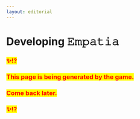 ```yaml
---
layout: editorial
---
```


# Developing 𝙴𝚖𝚙𝚊𝚝𝚒𝚊



### <mark style="color:red;">✨⁉️</mark>&#x20;

### <mark style="color:red;">This page is being generated by the game.</mark>&#x20;

### <mark style="color:red;">Come back later.</mark>

### <mark style="color:red;">✨⁉️</mark>

<mark style="color:red;"></mark>
